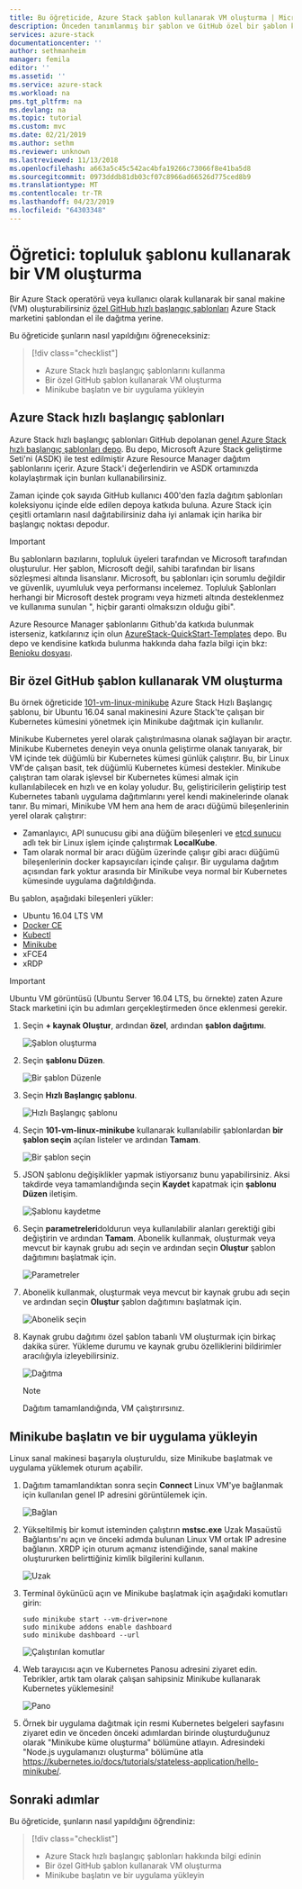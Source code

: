 ```yaml
---
title: Bu öğreticide, Azure Stack şablon kullanarak VM oluşturma | Microsoft Docs
description: Önceden tanımlanmış bir şablon ve GitHub özel bir şablon kullanarak VM oluşturmak için ASDK kullanmayı açıklar.
services: azure-stack
documentationcenter: ''
author: sethmanheim
manager: femila
editor: ''
ms.assetid: ''
ms.service: azure-stack
ms.workload: na
pms.tgt_pltfrm: na
ms.devlang: na
ms.topic: tutorial
ms.custom: mvc
ms.date: 02/21/2019
ms.author: sethm
ms.reviewer: unknown
ms.lastreviewed: 11/13/2018
ms.openlocfilehash: a663a5c45c542ac4bfa19266c73066f8e41ba5d8
ms.sourcegitcommit: 0973dddb81db03cf07c8966ad66526d775ced8b9
ms.translationtype: MT
ms.contentlocale: tr-TR
ms.lasthandoff: 04/23/2019
ms.locfileid: "64303348"
---
```

# <a name="tutorial-create-a-vm-using-a-community-template"></a>Öğretici: topluluk şablonu kullanarak bir VM oluşturma

Bir Azure Stack operatörü veya kullanıcı olarak kullanarak bir sanal makine (VM) oluşturabilirsiniz [özel GitHub hızlı başlangıç şablonları](https://github.com/Azure/AzureStack-QuickStart-Templates) Azure Stack marketini şablondan el ile dağıtma yerine.

Bu öğreticide şunların nasıl yapıldığını öğreneceksiniz:

> [!div class="checklist"]
> * Azure Stack hızlı başlangıç şablonlarını kullanma
> * Bir özel GitHub şablon kullanarak VM oluşturma
> * Minikube başlatın ve bir uygulama yükleyin

## <a name="azure-stack-quickstart-templates"></a>Azure Stack hızlı başlangıç şablonları

Azure Stack hızlı başlangıç şablonları GitHub depolanan [genel Azure Stack hızlı başlangıç şablonları depo](https://github.com/Azure/AzureStack-QuickStart-Templates). Bu depo, Microsoft Azure Stack geliştirme Seti'ni (ASDK) ile test edilmiştir Azure Resource Manager dağıtım şablonlarını içerir. Azure Stack'i değerlendirin ve ASDK ortamınızda kolaylaştırmak için bunları kullanabilirsiniz.

Zaman içinde çok sayıda GitHub kullanıcı 400'den fazla dağıtım şablonları koleksiyonu içinde elde edilen depoya katkıda buluna. Azure Stack için çeşitli ortamların nasıl dağıtabilirsiniz daha iyi anlamak için harika bir başlangıç noktası depodur.

>[!IMPORTANT]
> Bu şablonların bazılarını, topluluk üyeleri tarafından ve Microsoft tarafından oluşturulur. Her şablon, Microsoft değil, sahibi tarafından bir lisans sözleşmesi altında lisanslanır. Microsoft, bu şablonları için sorumlu değildir ve güvenlik, uyumluluk veya performansı incelemez. Topluluk Şablonları herhangi bir Microsoft destek programı veya hizmeti altında desteklenmez ve kullanıma sunulan ", hiçbir garanti olmaksızın olduğu gibi".

Azure Resource Manager şablonlarını Github'da katkıda bulunmak isterseniz, katkılarınız için olun [AzureStack-QuickStart-Templates](https://github.com/Azure/AzureStack-QuickStart-Templates) depo. Bu depo ve kendisine katkıda bulunma hakkında daha fazla bilgi için bkz: [Benioku dosyası](https://github.com/Azure/AzureStack-QuickStart-Templates/blob/master/README.md).

## <a name="create-a-vm-using-a-custom-github-template"></a>Bir özel GitHub şablon kullanarak VM oluşturma

Bu örnek öğreticide [101-vm-linux-minikube](https://github.com/Azure/AzureStack-QuickStart-Templates/tree/master/101-vm-linux-minikube) Azure Stack Hızlı Başlangıç şablonu, bir Ubuntu 16.04 sanal makinesini Azure Stack'te çalışan bir Kubernetes kümesini yönetmek için Minikube dağıtmak için kullanılır.

Minikube Kubernetes yerel olarak çalıştırılmasına olanak sağlayan bir araçtır. Minikube Kubernetes deneyin veya onunla geliştirme olanak tanıyarak, bir VM içinde tek düğümlü bir Kubernetes kümesi günlük çalıştırır. Bu, bir Linux VM'de çalışan basit, tek düğümlü Kubernetes kümesi destekler. Minikube çalıştıran tam olarak işlevsel bir Kubernetes kümesi almak için kullanılabilecek en hızlı ve en kolay yoludur. Bu, geliştiricilerin geliştirip test Kubernetes tabanlı uygulama dağıtımlarını yerel kendi makinelerinde olanak tanır. Bu mimari, Minikube VM hem ana hem de aracı düğümü bileşenlerinin yerel olarak çalıştırır:

* Zamanlayıcı, API sunucusu gibi ana düğüm bileşenleri ve [etcd sunucu](https://coreos.com/etcd/) adlı tek bir Linux işlem içinde çalıştırmak **LocalKube**.
* Tam olarak normal bir aracı düğüm üzerinde çalışır gibi aracı düğümü bileşenlerinin docker kapsayıcıları içinde çalışır. Bir uygulama dağıtım açısından fark yoktur arasında bir Minikube veya normal bir Kubernetes kümesinde uygulama dağıtıldığında.

Bu şablon, aşağıdaki bileşenleri yükler:

* Ubuntu 16.04 LTS VM
* [Docker CE](https://download.docker.com/linux/ubuntu)
* [Kubectl](https://storage.googleapis.com/kubernetes-release/release/v1.8.0/bin/linux/amd64/kubectl)
* [Minikube](https://storage.googleapis.com/minikube/releases/latest/minikube-linux-amd64)
* xFCE4
* xRDP

> [!IMPORTANT]
> Ubuntu VM görüntüsü (Ubuntu Server 16.04 LTS, bu örnekte) zaten Azure Stack marketini için bu adımları gerçekleştirmeden önce eklenmesi gerekir.

1. Seçin **+ kaynak Oluştur**, ardından **özel**, ardından **şablon dağıtımı**.

    ![Şablon oluşturma](media/azure-stack-create-vm-template/1.PNG)

2. Seçin **şablonu Düzen**.

    ![Bir şablon Düzenle](media/azure-stack-create-vm-template/2.PNG)

3. Seçin **Hızlı Başlangıç şablonu**.

    ![Hızlı Başlangıç şablonu](media/azure-stack-create-vm-template/3.PNG)

4. Seçin **101-vm-linux-minikube** kullanarak kullanılabilir şablonlardan **bir şablon seçin** açılan listeler ve ardından **Tamam**.

    ![Bir şablon seçin](media/azure-stack-create-vm-template/4.PNG)

5. JSON şablonu değişiklikler yapmak istiyorsanız bunu yapabilirsiniz. Aksi takdirde veya tamamlandığında seçin **Kaydet** kapatmak için **şablonu Düzen** iletişim.

    ![Şablonu kaydetme](media/azure-stack-create-vm-template/5.PNG)

6. Seçin **parametreleri**doldurun veya kullanılabilir alanları gerektiği gibi değiştirin ve ardından **Tamam**. Abonelik kullanmak, oluşturmak veya mevcut bir kaynak grubu adı seçin ve ardından seçin **Oluştur** şablon dağıtımını başlatmak için.

    ![Parametreler](media/azure-stack-create-vm-template/6.PNG)

7. Abonelik kullanmak, oluşturmak veya mevcut bir kaynak grubu adı seçin ve ardından seçin **Oluştur** şablon dağıtımını başlatmak için.

    ![Abonelik seçin](media/azure-stack-create-vm-template/7.PNG)

8. Kaynak grubu dağıtımı özel şablon tabanlı VM oluşturmak için birkaç dakika sürer. Yükleme durumu ve kaynak grubu özelliklerini bildirimler aracılığıyla izleyebilirsiniz.

    ![Dağıtma](media/azure-stack-create-vm-template/8.PNG)

    >[!NOTE]
    > Dağıtım tamamlandığında, VM çalıştırırsınız.

## <a name="start-minikube-and-install-an-application"></a>Minikube başlatın ve bir uygulama yükleyin

Linux sanal makinesi başarıyla oluşturuldu, size Minikube başlatmak ve uygulama yüklemek oturum açabilir.

1. Dağıtım tamamlandıktan sonra seçin **Connect** Linux VM'ye bağlanmak için kullanılan genel IP adresini görüntülemek için.

    ![Bağlan](media/azure-stack-create-vm-template/9.PNG)

2. Yükseltilmiş bir komut isteminden çalıştırın **mstsc.exe** Uzak Masaüstü Bağlantısı'nı açın ve önceki adımda bulunan Linux VM ortak IP adresine bağlanın. XRDP için oturum açmanız istendiğinde, sanal makine oluştururken belirttiğiniz kimlik bilgilerini kullanın.

    ![Uzak](media/azure-stack-create-vm-template/10.PNG)

3. Terminal öykünücü açın ve Minikube başlatmak için aşağıdaki komutları girin:

    ```shell
    sudo minikube start --vm-driver=none
    sudo minikube addons enable dashboard
    sudo minikube dashboard --url
    ```

    ![Çalıştırılan komutlar](media/azure-stack-create-vm-template/11.PNG)

4. Web tarayıcısı açın ve Kubernetes Panosu adresini ziyaret edin. Tebrikler, artık tam olarak çalışan sahipsiniz Minikube kullanarak Kubernetes yüklemesini!

    ![Pano](media/azure-stack-create-vm-template/12.PNG)

5. Örnek bir uygulama dağıtmak için resmi Kubernetes belgeleri sayfasını ziyaret edin ve önceden önceki adımlardan birinde oluşturduğunuz olarak "Minikube küme oluşturma" bölümüne atlayın. Adresindeki "Node.js uygulamanızı oluşturma" bölümüne atla https://kubernetes.io/docs/tutorials/stateless-application/hello-minikube/.

## <a name="next-steps"></a>Sonraki adımlar

Bu öğreticide, şunların nasıl yapıldığını öğrendiniz:

> [!div class="checklist"]
> * Azure Stack hızlı başlangıç şablonları hakkında bilgi edinin
> * Bir özel GitHub şablon kullanarak VM oluşturma
> * Minikube başlatın ve bir uygulama yükleyin
